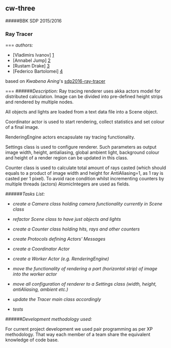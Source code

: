 ## cw-three
#####BBK SDP 2015/2016
### Ray Tracer

===
*authors:*

+ [Vladimirs Ivanov] [1]
+ [Annabel Jump] [2]
+ [Rustam Drake] [3]
+ [Federico Bartolomei] [4]

based on *Kwabena Aning*'s [sdp2016-ray-tracer][5]

[1]: https://github.com/BBK-PiJ-2015-87
[2]: https://github.com/annabeljump
[3]: https://
[4]: https://github.com/f-bartholomews

[5]: https://bitbucket.org/kaning/sdp2016-ray-tracer
===
######*Description:*
Ray tracing renderer uses akka actors model for distributed calculation.
Image can be divided into pre-defined height strips and rendered by multiple nodes.

All objects and lights are loaded from a text data file into a Scene object.

Coordinator actor is used to start rendering, collect statistics and set colour of a final image.

RenderingEngine actors encapsulate ray tracing functionality.

Settings class is used to configure renderer. Such parameters as output image width, height, antialiasing,
global ambient light, background colour and height of a render region can be updated in this class.

Counter class is used to calculate total amount of rays casted (which should equals to a product of image width
and height for AntiAliasing=1, as 1 ray is casted per 1 pixel). To avoid race condition whilst incrementing
counters by multiple threads (actors) AtomicIntegers are used as fields.

######*Tasks List:*

+ *create a Camera class holding camera functionality currently in Scene class*

+ *refactor Scene class to have just objects and lights*

+ *create a Counter class holding hits, rays and other counters*

+ *create Protocols defining Actors' Messages*
    
+ *create a Coordinator Actor*

+ *create a Worker Actor (e.g. RenderingEngine)*

+ *move the functionality of rendering a part (horizontal strip) of image into the worker actor*

+ *move all configuration of renderer to a Settings class (width, height, antiAliasing, ambient etc.)*

+ *update the Tracer main class accordingly*

+ *tests*

######*Development methodology used:*

For current project development we used pair programming as per XP methodology. That way each member
of a team share the equivalent knowledge of code base.